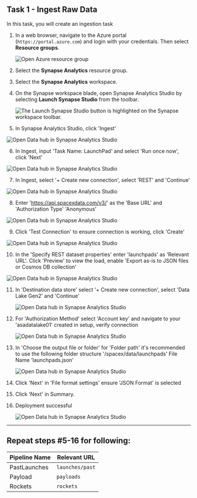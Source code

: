 ## Task 1 - Ingest Raw Data

In this task, you will create an ingestion task

1. In a web browser, navigate to the Azure portal (`https://portal.azure.com`) and login with your credentials. Then select **Resource groups**.

    ![Open Azure resource group](./media/01-open-resource-groups.PNG "Azure resource groups")

2. Select the **Synapse Analytics** resource group.

3. Select the **Synapse Analytics** workspace.

4. On the Synapse workspace blade, open Synapse Analytics Studio by selecting **Launch Synapse Studio** from the toolbar.

   ![The Launch Synapse Studio button is highlighted on the Synapse workspace toolbar.](media/ex01-launch-synapse-studio.PNG "Launch Synapse Studio")
   
5. In Synapse Analytics Studio, click 'Ingest'

  ![Open Data hub in Synapse Analytics Studio](./media/ex01-ingest-01.PNG)
  
6. In Ingest, input 'Task Name: LaunchPad' and select 'Run once now', click 'Next'

  ![Open Data hub in Synapse Analytics Studio](./media/ex01-ingest-02.PNG)

7. In Ingest, select '+ Create new connection', select 'REST' and 'Continue'

  ![Open Data hub in Synapse Analytics Studio](./media/ex01-ingest-03.PNG)

8. Enter 'https://api.spacexdata.com/v3/' as the 'Base URL' and 'Authorization Type' 'Anonymous'

  ![Open Data hub in Synapse Analytics Studio](./media/ex01-ingest-04.PNG)

9. Click 'Test Connection' to ensure connection is working, click 'Create'

  ![Open Data hub in Synapse Analytics Studio](./media/ex01-ingest-05.PNG)

10. In the 'Specify REST dataset properties' enter 'launchpads' as 'Relevant URL'. Click 'Preview' to view the load, enable 'Export as-is to JSON files or Cosmos DB collection'

  ![Open Data hub in Synapse Analytics Studio](./media/ex01-ingest-06.PNG)
  
11. In 'Destination data store' select '+ Create new connection', select 'Data Lake Gen2' and 'Continue'

    ![Open Data hub in Synapse Analytics Studio](./media/ex01-ingest-07.PNG)

12. For 'Authorization Method' select 'Account key' and navigate to your 'asadatalake01' created in setup, verify connection 

    ![Open Data hub in Synapse Analytics Studio](./media/ex01-ingest-08.PNG)

13. In 'Choose the output file or folder' for 'Folder path' it's recommended to use the following folder structure '/spacex/data/launchpads' File Name 'launchpads.json'

    ![Open Data hub in Synapse Analytics Studio](./media/ex01-ingest-09.PNG)

14. Click 'Next' in 'File format settings' ensure 'JSON Format' is selected

15. Click 'Next' in Summary. 

16. Deployment successful 

    ![Open Data hub in Synapse Analytics Studio](./media/ex01-ingest-10.PNG)
    
 ------------------------------------------------------------------------------------
    

## Repeat steps #5-16 for following:


Pipeline Name | Relevant URL
--- | ---
PastLaunches | `launches/past`
Payload | `payloads`
Rockets | `rockets`
